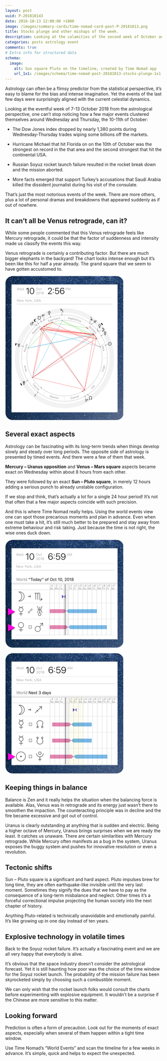 ```yaml
---
layout: post
uuid: P-201810143
date: 2018-10-13 12:00:00 +1000
image: /images/summary-cards/time-nomad-card-post-P-20181013.png
title: Stocks plunge and other mishaps of the week.
description: Looking at the calamities of the second week of October and why this time they actually make a lot of astrological sense.
categories: posts astrology event
comments: true
# Extra info for structured data
schema:
  image:
    alt: Sun square Pluto on the timeline, created by Time Nomad app
    url_1x1: /images/schema/time-nomad-post-20181013-stocks-plunge-1x1.jpg
---
```


Astrology can often be a flimsy predictor from the statistical perspective, it’s easy to blame for the bias and intense imagination. Yet the events of the last few days were surprisingly aligned with the current celestial dynamics.

Looking at the eventful week of 7-13 October 2018 from the astrological perspective, one can’t stop noticing how a few major events clustered themselves around Wednesday and Thursday, the 10-11th of October:

* The Dow Jones index dropped by nearly 1,380 points during Wednesday-Thursday trades wiping some billions off the markets.

* Hurricane Michael that hit Florida on on the 10th of October was the strongest on record in the that area and the second strongest that hit the continental USA.

* Russian Soyuz rocket launch failure resulted in the rocket break down and the mission aborted.

* More facts emerged that support Turkey’s accusations that Saudi Arabia killed the dissident journalist during his visit of the consulate.

That’s just the most notorious events of the week. There are more others, plus a lot of personal dramas and breakdowns that appeared suddenly as if out of nowhere.

## It can’t all be Venus retrograde, can it?

While some people commented that this Venus retrograde feels like Mercury retrograde, it could be that the factor of suddenness and intensity made us classify the events this way.

Venus retrograde is certainly a contributing factor. But there are much bigger elephants in the backyard! The chart looks intense enough but it’s been like this for half a year already. The grand square that we seem to have gotten accustomed to.

![Astrological chart for October 10, 2018](/images/charts/time-nomad-chart-2018-10-10.png "Astrological chart for October 10, 2018")

## Several exact aspects 

Astrology can be fascinating with its long-term trends when things develop slowly and steady over long periods. The opposite side of astrology is presented by timed events. And there were a few of them that week.

**Mercury – Uranus opposition** and **Venus – Mars square** aspects became exact on Wednesday within about 8 hours from each other.

They were followed by an exact **Sun – Pluto square**, in merely 12 hours adding a serious punch to already unstable configuration.

If we stop and think, that’s actually a lot for a single 24 hour period! It’s not that often that a few major aspects coincide with such precision.

And this is where Time Nomad really helps. Using the world events view one can spot those precarious moments and plan in advance. Even when one must take a hit, it’s still much better to be prepared and stay away from extreme behaviour and risk taking. Just because the time is not right, the wise ones duck down.

![Astrological events timeline for October 10, 2018](/images/charts/time-nomad-events-2018-10-10.png "Astrological events timeline for October 10, 2018")

![Astrological events timeline for October 11, 2018](/images/charts/time-nomad-events-2018-10-11.png "Astrological events timeline for October 11, 2018")

## Keeping things in balance

Balance is Zen and it really helps the situation when the balancing force is available. Alas, Venus was in retrograde and its energy just wasn’t there to smoothen the impaction. The counteracting principle was in decline and the fire became excessive and got out of control.

Uranus is clearly outstanding at anything that is sudden and electric. Being a higher octave of Mercury, Uranus brings surprises when we are ready the least. It catches us unaware. There are certain similarities with Mercury retrograde. While Mercury often manifests as a bug in the system, Uranus exposes the buggy system and pushes for innovative resolution or even a revolution.

## Tectonic shifts

Sun – Pluto square is a significant and hard aspect. Pluto impulses brew for long time, they are often earthquake-like invisible until the very last moment. Sometimes they signify the dues that we have to pay as the consequence of a long-term misbalance and neglect. Other times it’s a forceful correctional impulse projecting the human society into the next chapter of history. 

Anything Pluto-related is technically unavoidable and emotionally painful. It’s like growing up in one day instead of ten years.

## Explosive technology in volatile times

Back to the Soyuz rocket failure. It’s actually a fascinating event and we are all very happy that everybody is alive.

It’s obvious that the space industry doesn’t consider the astrological forecast. Yet it is still haunting how poor was the choice of the time window for the Soyuz rocket launch. The probability of the mission failure has been skyrocketed simply by choosing such a combustible moment. 

We can only wish that the rocket launch folks would consult the charts before experimenting with explosive equipment. It wouldn’t be a surprise if the Chinese are more sensitive to this matter.

## Looking forward

Prediction is often a form of precaution. Look out for the moments of exact aspects, especially when several of them happen within a tight time window. 

Use Time Nomad’s “World Events” and scan the timeline for a few weeks in advance. It’s simple, quick and helps to expect the unexpected.

